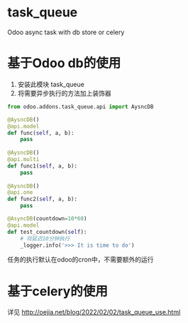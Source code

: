 # task_queue
Odoo async task with db store or celery

# 基于Odoo db的使用
1. 安装此模块 task_queue
2. 将需要异步执行的方法加上装饰器
```python
from odoo.addons.task_queue.api import AysncDB

@AysncDB()
@api.model
def func(self, a, b):
    pass
    
@AysncDB()
@api.multi
def func1(self, a, b):
    pass
    
@AysncDB()
@api.one
def func2(self, a, b):
    pass

@AsyncDB(countdown=10*60)
@api.model
def test_countdown(self):
    # 将延迟10分钟执行
    _logger.info('>>> It is time to do')
```
任务的执行默认在odoo的cron中，不需要额外的运行

# 基于celery的使用
详见 http://oejia.net/blog/2022/02/02/task_queue_use.html
